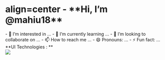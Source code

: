 <h1>align=center - **Hi, I’m @mahiu18**</h1>
- 👀 I’m interested in ...
- 🌱 I’m currently learning ...
- 💞️ I’m looking to collaborate on ...
- 📫 How to reach me ...
- 😄 Pronouns: ...
- ⚡ Fun fact: ...

<!---
mahiu18/mahiu18 is a ✨ special ✨ repository because its `README.md` (this file) appears on your GitHub profile.
You can click the Preview link to take a look at your changes.
--->
<html>
<body>
<label>**UI Technologies : **</label><br>
<img src="https://en.m.wikipedia.org/wiki/File:HTML5_logo_and_wordmark.svg"/>